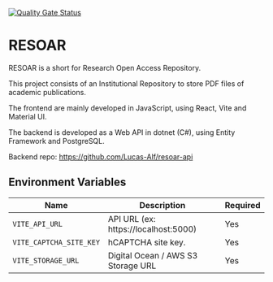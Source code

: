 [![Quality Gate Status](https://sonarcloud.io/api/project_badges/measure?project=Lucas-Alf_resoar&metric=alert_status)](https://sonarcloud.io/summary/new_code?id=Lucas-Alf_resoar)

# RESOAR

RESOAR is a short for Research Open Access Repository.

This project consists of an Institutional Repository to store PDF files of academic publications.

The frontend are mainly developed in JavaScript, using React, Vite and Material UI.

The backend is developed as a Web API in dotnet (C#), using Entity Framework and PostgreSQL.

Backend repo: https://github.com/Lucas-Alf/resoar-api

## Environment Variables
| Name                              | Description                            |Required|
|-----------------------------------|----------------------------------------|--------|
| `VITE_API_URL`                    | API URL (ex: https://localhost:5000)   | Yes    |
| `VITE_CAPTCHA_SITE_KEY`           | hCAPTCHA site key.                     | Yes    |
| `VITE_STORAGE_URL`                | Digital Ocean / AWS S3 Storage URL     | Yes    |
